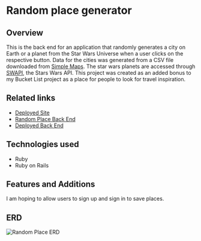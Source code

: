 # Random place generator 
## Overview
This is the back end for an application that randomly generates a city on Earth or a planet from the Star Wars Universe when a user clicks on the respective button. Data for the cities was generated from a CSV file downloaded from [Simple Maps](https://simplemaps.com/data/world-cities). The star wars planets are accessed through [SWAPI](https://swapi.co/), the Stars Wars API. This project was created as an added bonus to my Bucket List project as a place for people to look for travel inspiration.

## Related links
- [Deployed Site](https://ashratigan.github.io/random-place-client/ "Bucket List Deployed Site")
- [Random Place Back End](https://github.com/ashratigan/random-place-client "Bucket List Back End")
- [Deployed Back End](https://desolate-plateau-52113.herokuapp.com/ "Bucket List Deployed Back End")

## Technologies used
- Ruby
- Ruby on Rails

## Features and Additions
I am hoping to allow users to sign up and sign in to save places.

## ERD
![Random Place ERD](https://i.imgur.com/7FePsC5.jpg)